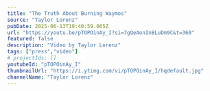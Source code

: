 ```yaml
---
title: "The Truth About Burning Waymos"
source: "Taylor Lorenz"
pubDate: 2025-06-13T19:40:59.065Z
url: "https://youtu.be/pTOPOinAy_I?si=7gQeAonInBLuDm9C&t=360"
featured: false
description: "Video by Taylor Lorenz"
tags: ["press","video"]
# projectIds: []
youtubeId: "pTOPOinAy_I"
thumbnailUrl: "https://i.ytimg.com/vi/pTOPOinAy_I/hqdefault.jpg"
channelName: "Taylor Lorenz"
---
```


<!-- You can add additional content about this media mention here if needed -->

<!-- NOTES FROM EXTRACTION:
- YouTube publish date needs manual verification
-->
